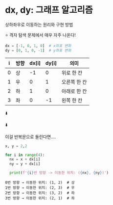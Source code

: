 # dx, dy: 그래프 알고리즘 
상하좌우로 이동하는 원리와 구현 방법

⭐ 격자 탐색 문제에서 매우 자주 나온다! 

```python
dx = [-1, 0, 1, 0]  # x좌표 변화
dy = [0, 1, 0, -1]  # y좌표 변화
```
| i | 방향 | dx\[i] | dy\[i] | 의미      |
| - | -- | ------ | ------ | ------- |
| 0 | 상  | -1     | 0      | 위로 한 칸  |
| 1 | 우  | 0      | 1      | 오른쪽 한 칸 |
| 2 | 하  | 1      | 0      | 아래로 한 칸 |
| 3 | 좌  | 0      | -1     | 왼쪽 한 칸  |


⬇️

⬇️

이걸 반복문으로 돌린다면....

```python
x, y = 2,2

for i in range(4):
  nx = x + dx[i]
  ny = y + dx[i]

  print(f'{i}번 방향 -> 이동한 위치: ({nx}, {ny})')
```
```
0번 방향 → 이동한 위치: (1, 2)  # 상
1번 방향 → 이동한 위치: (2, 3)  # 우
2번 방향 → 이동한 위치: (3, 2)  # 하
3번 방향 → 이동한 위치: (2, 1)  # 좌
```